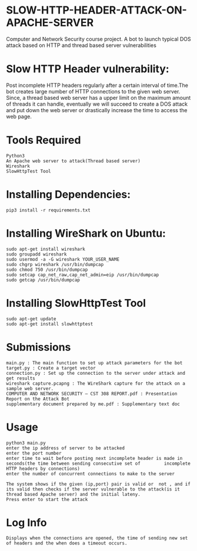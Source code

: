 # SLOW-HTTP-HEADER-ATTACK-ON-APACHE-SERVER
Computer and Network Security course project. A bot to launch typical DOS attack based on HTTP and thread based server vulnerabilities

# Slow HTTP Header vulnerability:
Post incomplete HTTP headers regularly after a certain interval of time.The bot creates large number of HTTP connections to the given web server. Since, a thread based web server has a upper limit on the maximum amount of threads it can handle, eventually we will succeed to create a DOS attack and put down the web server or drastically increase the time to access the web page.

# Tools Required
    Python3
    An Apache web server to attack(Thread based server)
    Wireshark
    SlowHttpTest Tool


# Installing Dependencies:
    pip3 install -r requirements.txt

# Installing WireShark on Ubuntu:
    sudo apt-get install wireshark
    sudo groupadd wireshark
    sudo usermod -a -G wireshark YOUR_USER_NAME
    sudo chgrp wireshark /usr/bin/dumpcap
    sudo chmod 750 /usr/bin/dumpcap
    sudo setcap cap_net_raw,cap_net_admin=eip /usr/bin/dumpcap
    sudo getcap /usr/bin/dumpcap

# Installing SlowHttpTest Tool
    sudo apt-get update
    sudo apt-get install slowhttptest

# Submissions
    main.py : The main function to set up attack parameters for the bot
    target.py : Create a target vector
    connection.py : Set up the connection to the server under attack and get results
    wireshark capture.pcapng : The WireShark capture for the attack on a sample web server.
    COMPUTER AND NETWORK SECURITY – CST 308 REPORT.pdf : Presentation Report on the Attack Bot
    supplementary document prepared by me.pdf : Supplementary text doc
    
 # Usage
    python3 main.py
    enter the ip address of server to be attacked 
    enter the port number
    enter time to wait before posting next incomplete header is made in seconds(the time between sending consecutive set of         incomplete HTTP headers by connections)
    enter the number of concurrent connections to make to the server
    
    The system shows if the given (ip,port) pair is valid or  not , and if its valid then checks if the server vulnerable to the attack(is it thread based Apache server) and the initial lateny.
    Press enter to start the attack 
    
 # Log Info
    Displays when the connections are opened, the time of sending new set of headers and the when does a timeout occurs.
    
    

